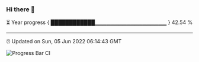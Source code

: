 ### Hi there 👋

⏳ Year progress { ████████████▁▁▁▁▁▁▁▁▁▁▁▁▁▁▁▁▁▁ } 42.54 %

---

⏰ Updated on Sun, 05 Jun 2022 06:14:43 GMT

![Progress Bar CI](https://github.com/liununu/liununu/workflows/Progress%20Bar%20CI/badge.svg)
